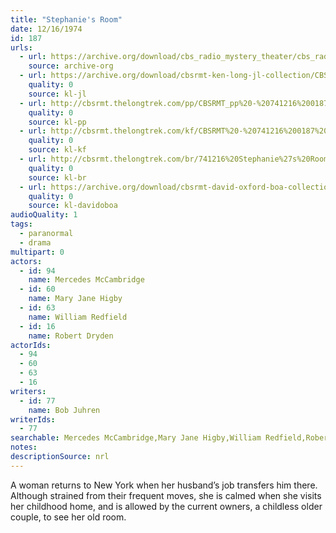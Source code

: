 ```yaml
---
title: "Stephanie's Room"
date: 12/16/1974
id: 187
urls: 
  - url: https://archive.org/download/cbs_radio_mystery_theater/cbs_radio_mystery_theater-0151-0200.zip/cbs_radio_mystery_theater-0151-0200%2Fcbsrmt_0187_stephanies_room.mp3
    source: archive-org
  - url: https://archive.org/download/cbsrmt-ken-long-jl-collection/CBSRMT - 741216 0187 Stephanie 's Room_jl.mp3
    quality: 0
    source: kl-jl
  - url: http://cbsrmt.thelongtrek.com/pp/CBSRMT_pp%20-%20741216%200187%20Stephanie%27s%20Room.mp3
    quality: 0
    source: kl-pp
  - url: http://cbsrmt.thelongtrek.com/kf/CBSRMT%20-%20741216%200187%20Stephanie%27s%20Room_kf.mp3
    quality: 0
    source: kl-kf
  - url: http://cbsrmt.thelongtrek.com/br/741216%20Stephanie%27s%20Room%20-%20WOR.mp3
    quality: 0
    source: kl-br
  - url: https://archive.org/download/cbsrmt-david-oxford-boa-collection/CBSRMT-741216-0187-Stephanie's-Room-(64-44)_kf-{BoA}.mp3
    quality: 0
    source: kl-davidoboa
audioQuality: 1
tags: 
  - paranormal
  - drama
multipart: 0
actors:  
  - id: 94
    name: Mercedes McCambridge  
  - id: 60
    name: Mary Jane Higby  
  - id: 63
    name: William Redfield  
  - id: 16
    name: Robert Dryden
actorIds:  
  - 94  
  - 60  
  - 63  
  - 16
writers:  
  - id: 77
    name: Bob Juhren
writerIds:  
  - 77
searchable: Mercedes McCambridge,Mary Jane Higby,William Redfield,Robert Dryden Bob Juhren
notes: 
descriptionSource: nrl
---
```

A woman returns to New York when her husband’s job transfers him there. Although strained from their frequent moves, she is calmed when she visits her childhood home, and is allowed by the current owners, a childless older couple, to see her old room.